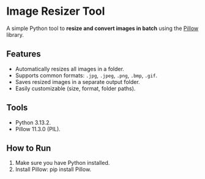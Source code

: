 # Image Resizer Tool
A simple Python tool to **resize and convert images in batch** using the [Pillow](https://pypi.org/project/Pillow/) library.

## Features

- Automatically resizes all images in a folder.
- Supports common formats: `.jpg`, `.jpeg`, `.png`, `.bmp`, `.gif`.
- Saves resized images in a separate output folder.
- Easily customizable (size, format, folder paths).

## Tools

- Python 3.13.2.
- Pillow 11.3.0 (PIL).

## How to Run

1. Make sure you have Python installed.
2. Install Pillow: pip install Pillow.
